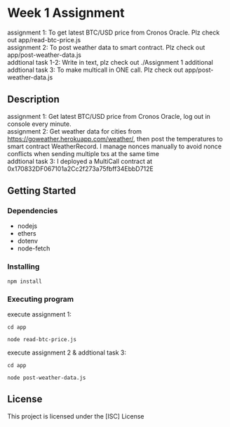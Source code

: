 # Week 1 Assignment

assignment 1: To get latest BTC/USD price from Cronos Oracle. Plz check out app/read-btc-price.js
<br />
assignment 2: To post weather data to smart contract. Plz check out app/post-weather-data.js
<br />
addtional task 1-2: Write in text, plz check out ./Assignment 1 additional
<br />
addtional task 3: To make multicall in ONE call. Plz check out app/post-weather-data.js

## Description

assignment 1: Get latest BTC/USD price from Cronos Oracle, log out in console every minute.
<br />
assignment 2: Get weather data for cities from https://goweather.herokuapp.com/weather/, then post the temperatures to smart contract WeatherRecord. I manage nonces manually to avoid nonce conflicts when sending multiple txs at the same time
<br />
addtional task 3: I deployed a MultiCall contract at 0x170832DF067101a2Cc2f273a75fbff34EbbD712E

## Getting Started

### Dependencies

* nodejs
* ethers
* dotenv
* node-fetch

### Installing

```
npm install
```

### Executing program

execute assignment 1:

```
cd app

node read-btc-price.js 
```

execute assignment 2 & addtional task 3:

```
cd app

node post-weather-data.js 
```

## License

This project is licensed under the [ISC] License 

